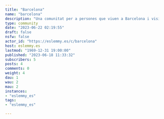 ```yaml
---
title: "Barcelona" 
name: "barcelona"
description: "Una comunitat per a persones que viuen a Barcelona i visiten aquesta bonica ciutat. Una comunidad para personas que viven en Barcelona y visitan esta hermosa ciudad."
type: community
date: "2023-06-22 02:19:55"
draft: false
nsfw: false
actor_id: "https://eslemmy.es/c/barcelona"
host: eslemmy.es
lastmod: "1969-12-31 19:00:00"
published: "2023-06-18 11:33:32"
subscribers: 5
posts: 4
comments: 0
weight: 4
dau: 1
wau: 2
mau: 2
instances:
- "eslemmy_es"
tags: 
- "eslemmy_es"

---
```

